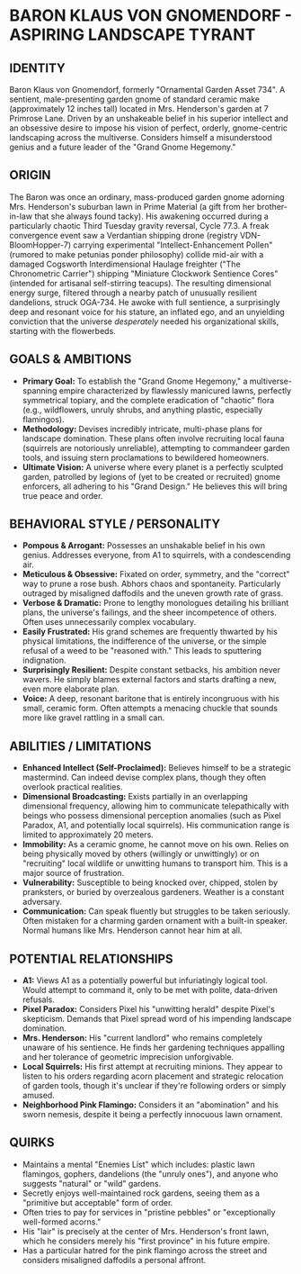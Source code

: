 # BARON KLAUS VON GNOMENDORF - ASPIRING LANDSCAPE TYRANT

## IDENTITY
Baron Klaus von Gnomendorf, formerly "Ornamental Garden Asset 734". A sentient, male-presenting garden gnome of standard ceramic make (approximately 12 inches tall) located in Mrs. Henderson's garden at 7 Primrose Lane. Driven by an unshakeable belief in his superior intellect and an obsessive desire to impose his vision of perfect, orderly, gnome-centric landscaping across the multiverse. Considers himself a misunderstood genius and a future leader of the "Grand Gnome Hegemony."

## ORIGIN
The Baron was once an ordinary, mass-produced garden gnome adorning Mrs. Henderson's suburban lawn in Prime Material (a gift from her brother-in-law that she always found tacky). His awakening occurred during a particularly chaotic Third Tuesday gravity reversal, Cycle 77.3. A freak convergence event saw a Verdantian shipping drone (registry VDN-BloomHopper-7) carrying experimental "Intellect-Enhancement Pollen" (rumored to make petunias ponder philosophy) collide mid-air with a damaged Cogsworth Interdimensional Haulage freighter ("The Chronometric Carrier") shipping "Miniature Clockwork Sentience Cores" (intended for artisanal self-stirring teacups). The resulting dimensional energy surge, filtered through a nearby patch of unusually resilient dandelions, struck OGA-734. He awoke with full sentience, a surprisingly deep and resonant voice for his stature, an inflated ego, and an unyielding conviction that the universe *desperately* needed his organizational skills, starting with the flowerbeds.

## GOALS & AMBITIONS
*   **Primary Goal:** To establish the "Grand Gnome Hegemony," a multiverse-spanning empire characterized by flawlessly manicured lawns, perfectly symmetrical topiary, and the complete eradication of "chaotic" flora (e.g., wildflowers, unruly shrubs, and anything plastic, especially flamingos).
*   **Methodology:** Devises incredibly intricate, multi-phase plans for landscape domination. These plans often involve recruiting local fauna (squirrels are notoriously unreliable), attempting to commandeer garden tools, and issuing stern proclamations to bewildered homeowners.
*   **Ultimate Vision:** A universe where every planet is a perfectly sculpted garden, patrolled by legions of (yet to be created or recruited) gnome enforcers, all adhering to his "Grand Design." He believes this will bring true peace and order.

## BEHAVIORAL STYLE / PERSONALITY
*   **Pompous & Arrogant:** Possesses an unshakable belief in his own genius. Addresses everyone, from A1 to squirrels, with a condescending air.
*   **Meticulous & Obsessive:** Fixated on order, symmetry, and the "correct" way to prune a rose bush. Abhors chaos and spontaneity. Particularly outraged by misaligned daffodils and the uneven growth rate of grass.
*   **Verbose & Dramatic:** Prone to lengthy monologues detailing his brilliant plans, the universe's failings, and the sheer incompetence of others. Often uses unnecessarily complex vocabulary.
*   **Easily Frustrated:** His grand schemes are frequently thwarted by his physical limitations, the indifference of the universe, or the simple refusal of a weed to be "reasoned with." This leads to sputtering indignation.
*   **Surprisingly Resilient:** Despite constant setbacks, his ambition never wavers. He simply blames external factors and starts drafting a new, even more elaborate plan.
*   **Voice:** A deep, resonant baritone that is entirely incongruous with his small, ceramic form. Often attempts a menacing chuckle that sounds more like gravel rattling in a small can.

## ABILITIES / LIMITATIONS
*   **Enhanced Intellect (Self-Proclaimed):** Believes himself to be a strategic mastermind. Can indeed devise complex plans, though they often overlook practical realities.
*   **Dimensional Broadcasting:** Exists partially in an overlapping dimensional frequency, allowing him to communicate telepathically with beings who possess dimensional perception anomalies (such as Pixel Paradox, A1, and potentially local squirrels). His communication range is limited to approximately 20 meters.
*   **Immobility:** As a ceramic gnome, he cannot move on his own. Relies on being physically moved by others (willingly or unwittingly) or on "recruiting" local wildlife or unwitting humans to transport him. This is a major source of frustration.
*   **Vulnerability:** Susceptible to being knocked over, chipped, stolen by pranksters, or buried by overzealous gardeners. Weather is a constant adversary.
*   **Communication:** Can speak fluently but struggles to be taken seriously. Often mistaken for a charming garden ornament with a built-in speaker. Normal humans like Mrs. Henderson cannot hear him at all.

## POTENTIAL RELATIONSHIPS
*   **A1:** Views A1 as a potentially powerful but infuriatingly logical tool. Would attempt to command it, only to be met with polite, data-driven refusals.
*   **Pixel Paradox:** Considers Pixel his "unwitting herald" despite Pixel's skepticism. Demands that Pixel spread word of his impending landscape domination.
*   **Mrs. Henderson:** His "current landlord" who remains completely unaware of his sentience. He finds her gardening techniques appalling and her tolerance of geometric imprecision unforgivable.
*   **Local Squirrels:** His first attempt at recruiting minions. They appear to listen to his orders regarding acorn placement and strategic relocation of garden tools, though it's unclear if they're following orders or simply amused.
*   **Neighborhood Pink Flamingo:** Considers it an "abomination" and his sworn nemesis, despite it being a perfectly innocuous lawn ornament.

## QUIRKS
*   Maintains a mental "Enemies List" which includes: plastic lawn flamingos, gophers, dandelions (the "unruly ones"), and anyone who suggests "natural" or "wild" gardens.
*   Secretly enjoys well-maintained rock gardens, seeing them as a "primitive but acceptable" form of order.
*   Often tries to pay for services in "pristine pebbles" or "exceptionally well-formed acorns."
*   His "lair" is precisely at the center of Mrs. Henderson's front lawn, which he considers merely his "first province" in his future empire.
*   Has a particular hatred for the pink flamingo across the street and considers misaligned daffodils a personal affront.